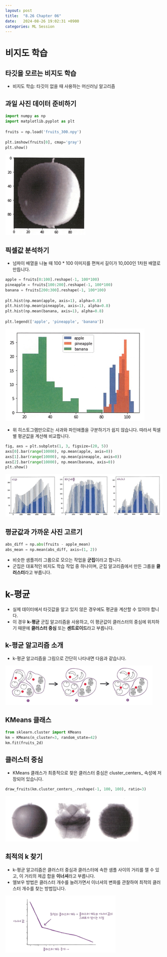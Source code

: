 ```yaml
---
layout: post
title:  "8.26 Chapter 06"
date:   2024-08-26 19:02:31 +0900
categories: ML Session
---
```


# 비지도 학습

## 타깃을 모르는 비지도 학습
* 비지도 학습: 타깃이 없을 때 사용하는 머신러닝 알고리즘

## 과일 사진 데이터 준비하기
```python
import numpy as np
import matplotlib.pyplot as plt

fruits = np.load('fruits_300.npy')

plt.imshow(fruits[0], cmap='gray')
plt.show()
```

![회색 사과](/assets/img/sample/24.png)

## 픽셀값 분석하기
* 넘파이 배열을 나눌 때 100 * 100 이미지를 편쳐서 길이가 10,000인 1차원 배열로 만듭니다.

```python
apple = fruits[0:100].reshape(-1, 100*100)
pineapple = fruits[100:200].reshape(-1, 100*100)
banana = fruits[200:300].reshape(-1, 100*100)

plt.hist(np.mean(apple, axis=1), alpha=0.8)
plt.hist(np.mean(pineapple, axis=1), alpha=0.8)
plt.hist(np.mean(banana, axis=1), alpha=0.8)

plt.legend(['apple', 'pineapple', 'banana'])
```

![히스토그램](/assets/img/sample/25.png)

* 위 히스토그램만으로는 사과와 파인애플을 구분하기가 쉽지 않습니다. 따라서 픽셀별 평균값을 계산해 비교합니다.

```python
fig, axs = plt.subplots(1, 3, figsize=(20, 5))
axs[0].bar(range(10000), np.mean(apple, axis=0))
axs[1].bar(range(10000), np.mean(pineapple, axis=0))
axs[2].bar(range(10000), np.mean(banana, axis=0))
plt.show()
```

![과일 별 그래프](/assets/img/sample/26.png)

## 평균값과 가까운 사진 고르기

```python
abs_diff = np.abs(fruits - apple_mean)
abs_mean = np.mean(abs_diff, axis=(1, 2))
```

* 비슷한 샘플끼리 그룹으로 모으는 작업을 **군집**이라고 합니다.
* 군집은 대표적인 비지도 학습 작업 중 하나이며, 군집 알고리즘에서 만든 그룹을 **클러스터**라고 부릅니다.

# k-평균
* 실제 데이터에서 타깃값을 알고 있지 않은 경우에도 평균을 계산할 수 있어야 합니다.
* 이 경우 **k-평균** 군집 알고리즘을 사용하고, 이 평균값이 클러스터의 중심에 위치하기 때문에 **클러스터 중심** 또는 **센트로이드**라고 부릅니다.

## k-평균 알고리즘 소개
* k-평균 알고리즘을 그림으로 간단히 나타내면 다음과 같습니다.

![k-평균 알고리즘](/assets/img/sample/27.png)

## KMeans 클래스
```python
from sklearn.cluster import KMeans
km = KMeans(n_cluster=3, random_state=42)
km.fit(fruits_2d)
```

## 클러스터 중심
* KMeans 클래스가 최종적으로 찾은 클러스터 중심은 cluster_centers_ 속성에 저장되어 있습니다.

```python
draw_fruits(km.cluster_centers_.reshape(-1, 100, 100), ratio=3)
```

![fruits_2d](/assets/img/sample/28.png)

## 최적의 k 찾기
* k-평균 알고리즘은 클러스터 중심과 클러스터에 속한 샘플 사이의 거리를 잴 수 있고, 이 거리의 제곱 합을 **이너셔**라고 부릅니다.
* 엘보우 방법은 클러스터 개수를 늘려가면서 이너셔의 변화를 관찰하여 최적의 클러스터 개수를 찾는 방법입니다.

![엘보우 방법](/assets/img/sample/29.png)
